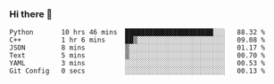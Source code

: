 ### Hi there 👋

<!--START_SECTION:waka-->

```text
Python       10 hrs 46 mins  ██████████████████████░░░   88.32 %
C++          1 hr 6 mins     ██▒░░░░░░░░░░░░░░░░░░░░░░   09.08 %
JSON         8 mins          ▒░░░░░░░░░░░░░░░░░░░░░░░░   01.17 %
Text         5 mins          ▒░░░░░░░░░░░░░░░░░░░░░░░░   00.70 %
YAML         3 mins          ░░░░░░░░░░░░░░░░░░░░░░░░░   00.53 %
Git Config   0 secs          ░░░░░░░░░░░░░░░░░░░░░░░░░   00.13 %
```

<!--END_SECTION:waka-->

